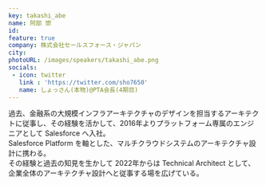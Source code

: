 ```yaml
---
key: takashi_abe
name: 阿部 崇
id: 
feature: true
company: 株式会社セールスフォース・ジャパン
city: 
photoURL: /images/speakers/takashi_abe.png
socials:
 - icon: twitter
   link : 'https://twitter.com/sho7650'
   name: しょっさん(本物)@PTA会長(4期目)
---
```


過去、金融系の大規模インフラアーキテクチャのデザインを担当するアーキテクトに従事し、その経験を活かして、2016年よりプラットフォーム専属のエンジニアとして Salesforce へ入社。<br/>
Salesforce Platform を軸とした、マルチクラウドシステムのアーキテクチャ設計に携わる。<br/>
その経験と過去の知見を生かして 2022年からは Technical Architect として、企業全体のアーキテクチャ設計へと従事する場を広げている。
